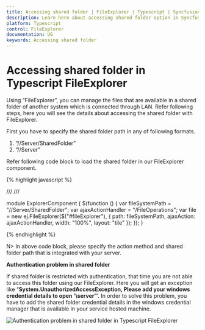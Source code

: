 ```yaml
---
title: Accessing shared folder | FileExplorer | Typescript | Syncfusion
description: Learn here about accessing shared folder option in Syncfusion Essential Typescript FileExplorer Control, its elements, and more.
platform: Typescript
control: FileExplorer
documentation: UG
keywords: Accessing shared folder
---
```


# Accessing shared folder in Typescript FileExplorer

Using “FileExplorer”, you can manage the files that are available in a shared folder of another system which is connected through LAN. Refer following steps, here you will see the details about accessing the shared folder with FileExplorer. 

First you have to specify the shared folder path in any of following formats.

1. “//Server/SharedFolder”
2. “//Server”

Refer following code block to load the shared folder in our FileExplorer component.

   {% highlight javascript %}

/// <reference path="tsfiles/jquery.d.ts" />
/// <reference path="tsfiles/ej.web.all.d.ts" />

module ExplorerComponent {
    $(function () {
        var fileSystemPath = "//Server/SharedFolder";
        var ajaxActionHandler = "/FileOperations";
        var file = new ej.FileExplorer($("#fileExplorer"), {
            path: fileSystemPath,
            ajaxAction: ajaxActionHandler,
            width: "100%",
            layout: "tile"
        });
    });
}
    
 {% endhighlight %}


N> In above code block, please specify the action method and shared folder path that is integrated with your server.


**Authentication problem in shared folder**

If shared folder is restricted with authentication, that time you are not able to access this folder using our FileExplorer. Here you will get an exception like “**System.UnauthorizedAccessException, Please add your windows credential details to open '\\server\'**”. In order to solve this problem, you have to add the shared folder credential details in the windows credential manager that is available in your service hosted machine.

![Authentication problem in shared folder in Typescript FileExplorer](Accessingsharedfolder_images/Accessingsharedfolder_img1.jpeg)

